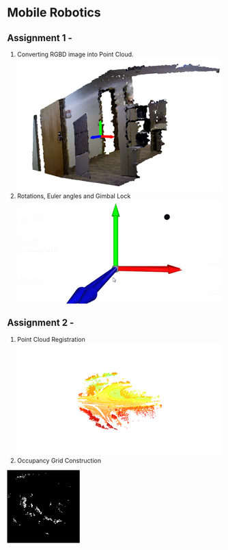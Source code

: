 # Mobile Robotics

## Assignment 1 - 
1. Converting RGBD image into Point Cloud.
![Sample1](Assignment_1/misc/git_sample1.PNG)
2. Rotations, Euler angles and Gimbal Lock
![Sample1](Assignment_1/misc/git_sample3.gif)


## Assignment 2 -
1. Point Cloud Registration
![Sample3](Assignment_2/data/output_data/pointcloud_registration.png)
2. Occupancy Grid Construction

![Sample3](Assignment_2/data/output_data/Final_OMap_15_bins.png)

